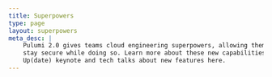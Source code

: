 ```yaml
---
title: Superpowers
type: page
layout: superpowers
meta_desc: |
    Pulumi 2.0 gives teams cloud engineering superpowers, allowing them to deliver faster and
    stay secure while doing so. Learn more about these new capabilities, catch the Pulumi
    Up(date) keynote and tech talks about new features here.
---
```

